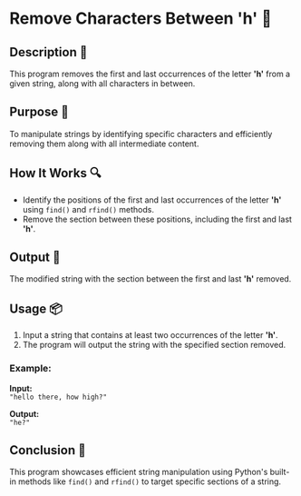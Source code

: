 # Remove Characters Between 'h' 📝

## Description 📝

This program removes the first and last occurrences of the letter **'h'** from a given string, along with all characters in between.

## Purpose 🎯

To manipulate strings by identifying specific characters and efficiently removing them along with all intermediate content.

## How It Works 🔍

-   Identify the positions of the first and last occurrences of the letter **'h'** using `find()` and `rfind()` methods.
-   Remove the section between these positions, including the first and last **'h'**.

## Output 📜

The modified string with the section between the first and last **'h'** removed.

## Usage 📦

1. Input a string that contains at least two occurrences of the letter **'h'**.
2. The program will output the string with the specified section removed.

### Example:

**Input:**  
`"hello there, how high?"`

**Output:**  
`"he?"`

## Conclusion 🚀

This program showcases efficient string manipulation using Python's built-in methods like `find()` and `rfind()` to target specific sections of a string.
